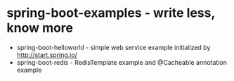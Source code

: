 # spring-boot-examples - write less, know more
* spring-boot-helloworld - simple web service example initialized by http://start.spring.io/
* spring-boot-redis - RedisTemplate example and @Cacheable annotation example
